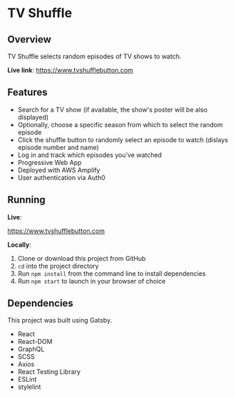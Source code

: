 
# TV Shuffle

## Overview
TV Shuffle selects random episodes of TV shows to watch.

**Live link**: https://www.tvshufflebutton.com

## Features
* Search for a TV show (if available, the show's poster will be also displayed)
* Optionally, choose a specific season from which to select the random episode
* Click the shuffle button to randomly select an episode to watch (dislays episode number and name)
* Log in and track which episodes you've watched
* Progressive Web App
* Deployed with AWS Amplify
* User authentication via Auth0

## Running

**Live**:

https://www.tvshufflebutton.com

**Locally**:
1. Clone or download this project from GitHub
2. ```cd``` into the project directory
3. Run ```npm install``` from the command line to install dependencies
4. Run ```npm start``` to launch in your browser of choice

## Dependencies

This project was built using Gatsby.

* React
* React-DOM
* GraphQL
* SCSS
* Axios
* React Testing Library
* ESLint
* stylelint
